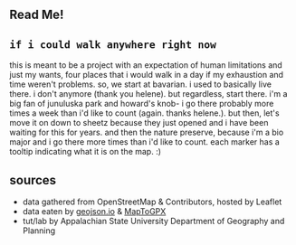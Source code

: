 ## Read Me! 

## `if i could walk anywhere right now`
this is meant to be a project with an expectation of human limitations and just my wants, four places that i would walk in a day if my exhaustion and time weren't problems. so, we start at bavarian. i used to basically live there. i don't anymore (thank you helene). but regardless, start there. i'm a big fan of junuluska park and howard's knob- i go there probably more times a week than i'd like to count (again. thanks helene.). but then, let's move it on down to sheetz because they just opened and i have been waiting for this for years. and then the nature preserve, because i'm a bio major and i go there more times than i'd like to count. each marker has a tooltip indicating what it is on the map. :)

## sources
- data gathered from OpenStreetMap & Contributors, hosted by Leaflet 
- data eaten by [geojson.io](https://geojson.io/#new&map=13.29/36.21136/-81.67905) & [MapToGPX](https://mapstogpx.com/)
- tut/lab by Appalachian State University Department of Geography and Planning

